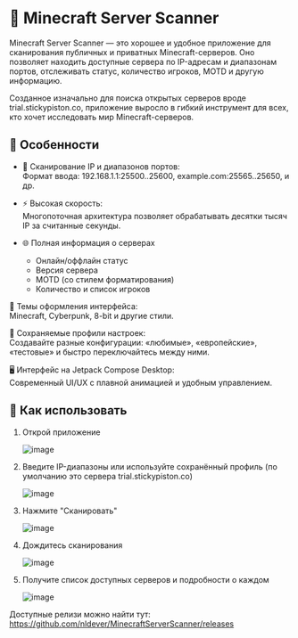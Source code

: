 # 🧭 Minecraft Server Scanner
Minecraft Server Scanner — это хорошее и удобное приложение для сканирования публичных и приватных Minecraft-серверов. Оно позволяет находить доступные сервера по IP-адресам и диапазонам портов, отслеживать статус, количество игроков, MOTD и другую информацию.

Созданное изначально для поиска открытых серверов вроде trial.stickypiston.co, приложение выросло в гибкий инструмент для всех, кто хочет исследовать мир Minecraft-серверов.

## 🔧 Особенности
* 📡 Сканирование IP и диапазонов портов:  
      Формат ввода: 192.168.1.1:25500..25600, example.com:25565..25650, и др.

* ⚡ Высокая скорость:  
      Многопоточная архитектура позволяет обрабатывать десятки тысяч IP за считанные секунды.

* 🌐 Полная информация о серверах
   * Онлайн/оффлайн статус
   * Версия сервера
   * MOTD (со стилем форматирования)
   * Количество и список игроков

🎨 Темы оформления интерфейса:  
      Minecraft, Cyberpunk, 8-bit и другие стили.

📁 Сохраняемые профили настроек:  
      Создавайте разные конфигурации: «любимые», «европейские», «тестовые» и быстро переключайтесь между ними.

🖥️ Интерфейс на Jetpack Compose Desktop:  
      Современный UI/UX с плавной анимацией и удобным управлением.


## 🚀 Как использовать
1. Открой приложение
   
   ![image](https://github.com/user-attachments/assets/21c499d0-ba43-45a0-8469-4bd07862bd90)


2. Введите IP-диапазоны или используйте сохранённый профиль (по умолчанию это сервера trial.stickypiston.co)
   
   ![image](https://github.com/user-attachments/assets/17a953fe-3366-413c-be09-2ac740b1c2e5)


3. Нажмите "Сканировать"
   
   ![image](https://github.com/user-attachments/assets/24f81b10-3436-476e-9691-f45cded93237)



4. Дождитесь сканирования
   
   ![image](https://github.com/user-attachments/assets/7a892096-7d1a-43f6-bad9-4a01272e7037)

   
5. Получите список доступных серверов и подробности о каждом
   
   ![image](https://github.com/user-attachments/assets/687755ec-36c6-4bc7-b0bb-30f22c01eeb5)


Доступные релизи можно найти тут: https://github.com/nldever/MinecraftServerScanner/releases

